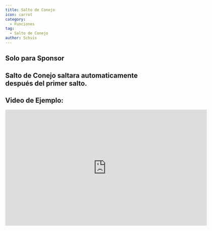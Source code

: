 ```yaml
---
title: Salto de Conejo
icon: carrot
category:
  - Funciones
tag:
  - Salto de Conejo
author: Schvis
---
```


## Solo para Sponsor
## Salto de Conejo saltara automaticamente después del primer salto.

## Video de Ejemplo:

<iframe width="640" height="369" src="https://www.youtube.com/embed/Gh2GX23E6dw?list=PL5eI1Tb64p56g27qfYk7VuFTz4FK6YrKa" title="Korepi - Bunnyhop (Sponsor)" frameborder="0" allow="accelerometer; autoplay; clipboard-write; encrypted-media; gyroscope; picture-in-picture; web-share" allowfullscreen></iframe>